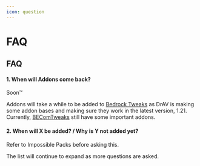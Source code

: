```yaml
---
icon: question
---
```


# FAQ

## FAQ <a href="#faq" id="faq"></a>

#### 1. When will Addons come back?

Soon™

Addons will take a while to be added to [Bedrock Tweaks](https://bedrocktweaks.net) as DrAV is making some addon bases and making sure they work in the latest version, 1.21. Currently, [BEComTweaks](https://becomtweaks.github.io/behaviour-packs) still have some important addons.

#### 2. When will X be added? / Why is Y not added yet?

Refer to Impossible Packs before asking this.

The list will continue to expand as more questions are asked.
